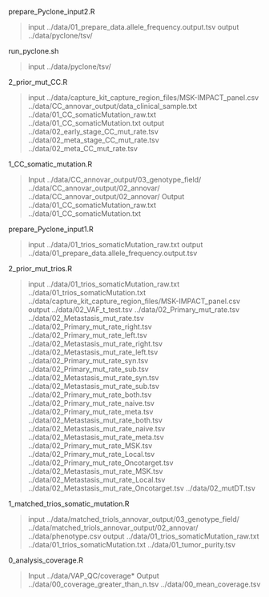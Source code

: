 prepare_Pyclone_input2.R
> input         ../data/01_prepare_data.allele_frequency.output.tsv
> output        ../data/pyclone/tsv/


run_pyclone.sh
> input         ../data/pyclone/tsv/

2_prior_mut_CC.R
> input         ../data/capture_kit_capture_region_files/MSK-IMPACT_panel.csv
>               ../data/CC_annovar_output/data_clinical_sample.txt
>               ../data/01_CC_somaticMutation_raw.txt
>               ../data/01_CC_somaticMutation.txt
> output
>               ../data/02_early_stage_CC_mut_rate.tsv
>               ../data/02_meta_stage_CC_mut_rate.tsv
>               ../data/02_meta_CC_mut_rate.tsv


1_CC_somatic_mutation.R
> Input         ../data/CC_annovar_output/03_genotype_field/
>               ../data/CC_annovar_output/02_annovar/
>               ../data/CC_annovar_output/02_annovar/
> Output        ../data/01_CC_somaticMutation_raw.txt
>               ../data/01_CC_somaticMutation.txt

prepare_Pyclone_input1.R
> input         ../data/01_trios_somaticMutation_raw.txt
> output        ../data/01_prepare_data.allele_frequency.output.tsv

2_prior_mut_trios.R
> input         ../data/01_trios_somaticMutation_raw.txt
>               ../data/01_trios_somaticMutation.txt
>               ../data/capture_kit_capture_region_files/MSK-IMPACT_panel.csv
> output
>               ../data/02_VAF_t_test.tsv
>               ../data/02_Primary_mut_rate.tsv
>               ../data/02_Metastasis_mut_rate.tsv
>               ../data/02_Primary_mut_rate_right.tsv
>               ../data/02_Primary_mut_rate_left.tsv
>               ../data/02_Metastasis_mut_rate_right.tsv
>               ../data/02_Metastasis_mut_rate_left.tsv
>               ../data/02_Primary_mut_rate_syn.tsv
>               ../data/02_Primary_mut_rate_sub.tsv
>               ../data/02_Metastasis_mut_rate_syn.tsv
>               ../data/02_Metastasis_mut_rate_sub.tsv
>               ../data/02_Primary_mut_rate_both.tsv
>               ../data/02_Primary_mut_rate_naive.tsv
>               ../data/02_Primary_mut_rate_meta.tsv
>               ../data/02_Metastasis_mut_rate_both.tsv
>               ../data/02_Metastasis_mut_rate_naive.tsv
>               ../data/02_Metastasis_mut_rate_meta.tsv
>               ../data/02_Primary_mut_rate_MSK.tsv
>               ../data/02_Primary_mut_rate_Local.tsv
>               ../data/02_Primary_mut_rate_Oncotarget.tsv
>               ../data/02_Metastasis_mut_rate_MSK.tsv
>               ../data/02_Metastasis_mut_rate_Local.tsv
>               ../data/02_Metastasis_mut_rate_Oncotarget.tsv
>               ../data/02_mutDT.tsv


1_matched_trios_somatic_mutation.R
> input     ../data/matched_triols_annovar_output/03_genotype_field/
>           ../data/matched_triols_annovar_output/02_annovar/
>           ../data/phenotype.csv
> output    ../data/01_trios_somaticMutation_raw.txt
>           ../data/01_trios_somaticMutation.txt
>           ../data/01_tumor_purity.tsv


0_analysis_coverage.R
> Input     ../data/VAP_QC/coverage*
> Output    ../data/00_coverage_greater_than_n.tsv
>           ../data/00_mean_coverage.tsv


